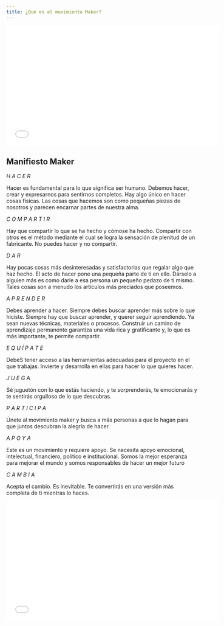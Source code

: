 ```yaml
---
title: ¿Qué es el movimiento Maker?
---
```



<iframe width="560" height="315" src="//www.youtube.com/embed/IsRBgBwLwxw" frameborder="0" allowfullscreen></iframe>

## Manifiesto Maker

*H A C E R*

Hacer es fundamental para lo que significa ser humano.
Debemos hacer, crear y expresarnos para sentirnos completos. 
Hay algo único en hacer cosas físicas. Las cosas que hacemos 
son como pequeñas piezas de nosotros y parecen encarnar
partes de nuestra alma.



*C O M P A R T I R*

Hay que compartir lo que se ha hecho y cómose ha hecho. 
Compartir con otros es el método mediante el cual se logra 
la sensación de plenitud de un fabricante. 
No puedes hacer y no compartir.



*D A R*

Hay pocas cosas más desinteresadas y satisfactorias 
que regalar algo que haz hecho.
El acto de hacer pone una pequeña parte de ti en ello.
Dárselo a alguien más es como darle a esa persona un pequeño 
pedazo de ti mismo. Tales cosas son a menudo los artículos 
más preciados que poseemos.



*A P R E N D E R*

Debes aprender a hacer. Siempre debes buscar aprender más sobre lo que hiciste. 
Siempre hay que buscar aprender, y querer seguir aprendiendo. Ya sean
nuevas técnicas, materiales o procesos.
Construir un camino de aprendizaje permanente garantiza una 
vida rica y gratificante y, lo que es más importante, te permite compartir.



*E Q U Í P A T E*

DebeS tener acceso a las herramientas adecuadas 
para el proyecto en el que trabajas. Invierte y desarrolla
en ellas para hacer lo que quieres hacer.



*J U E G A*

Sé juguetón con lo que estás haciendo, y te sorprenderás, 
te emocionarás y te sentirás orgulloso de lo que descubras.



*P A R T I C I P A*

Únete al movimiento maker y busca a más personas a que lo hagan
para que juntos descubran la alegría de hacer.



*A P O Y A*

Este es un movimiento y requiere apoyo. 
Se necesita apoyo emocional, intelectual, financiero, 
político e institucional. 
Somos la mejor esperanza para mejorar el mundo y somos 
responsables de hacer un mejor futuro



*C A M B I A* 

Acepta el cambio. Es inevitable. 
Te convertirás en una versión más completa de ti mientras lo haces.


<iframe width="560" height="315" src="//www.youtube.com/watch?v=I_WQOqKldm4" frameborder="0" allowfullscreen></iframe>
